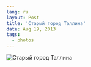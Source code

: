 ```yaml
---
lang: ru
layout: Post
title: 'Старый город Таллина'
date: Aug 19, 2013
tags:
  - photos
---
```


![Старый город Таллина](photo://2013-07-27_0560_Artem_Sapegin)

